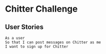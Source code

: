 Chitter Challenge
=================

## User Stories

```
As a user
So that I can post messages on Chitter as me
I want to sign up for Chitter
```
